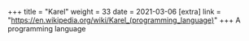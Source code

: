 +++
title = "Karel"
weight = 33
date = 2021-03-06
[extra]
link = "https://en.wikipedia.org/wiki/Karel_(programming_language)"
+++
A programming language

